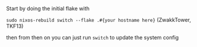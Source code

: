 Start by doing the initial flake with

`sudo nixos-rebuild switch --flake .#{your hostname here}` (ZwakkTower, TKF13)

then from then on you can just run `switch` to update the system config
